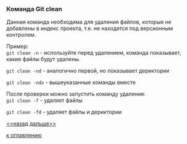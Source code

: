 ### Команда Git clean

Данная команда необходима для удаления файлов, которые не добавлены в индекс проекта, т.е. не находятся под версионным контролем. 

Пример:  
`git clean -n`  - используйте перед удалением, команда показывает, какие файлы будут удалены.  

`git clean -nd` - аналогично первой, но показывает дериктории  

`git clean -ndx` - вышеуказанные команды вместе  

После проверки можно запустить команду удаления:  
`git clean -f` - удаляет файлы  

`git clean -fd` - удаляет файлы и дериктории  

[<<назад](./gitmv.md)     [дальше>>](./gitpull.md)  



[к оглавлению](./readme.md)